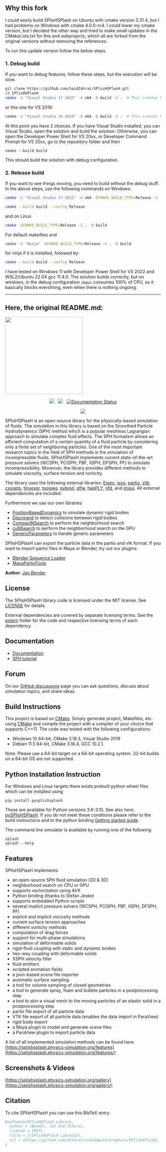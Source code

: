 ## Why this fork

I could easily build SPlisHSPlash on Ubuntu with cmake version 3.31.4, but I had problems on Windows with cmake 4.0.0-rc4. I could lower my cmake version, but I decided the other way and tried to make small updates in the CMakeLists.txt for this and subprojects, which all are forked from the original versions without removing the references.

To run this update version follow the below steps.

### 1. Debug build
If you want to debug features, follow these steps, but the execution will be slow.

```bash
git clone https://github.com/SaidZahrai/SPlisHSPlasH.git
cd SPlisHSPlasH
cmake -G "Visual Studio 17 2022" -A x64 -B build -S .  # This creates Visual Studio project for VS 2022.
```
or this one for VS 2019:
```bash
cmake -G "Visual Studio 16 2019" -A x64 -B build -S .  # This creates Visual Studio project for VS 2019.
```

At this point you have 2 choices. If you have Visual Studio installed, you can Visual Studio, open the solution and build the solution. Otherwise, you can open the Developer Power Shell for VS 20xx, or  Developer Command Prompt for VS 20xx, go to the repository folder and then 
```shell
cmake --build build
```
This should build the solution with debug configuration.

### 2. Release build
If you want to see things moving, you need to build without the debug stuff. In the above steps, use the following commands on Windows:

```bash
cmake -G "Visual Studio 17 2022" -A x64 -DCMAKE_BUILD_TYPE=Release -S . -B build
```
```bash
cmake --build build --config Release
```

and on Linux

```bash
cmake -DCMAKE_BUILD_TYPE=Release -S . -B build
```
For default makefiles and

```bash
cmake -G "Ninja" -DCMAKE_BUILD_TYPE=Release -S . -B build
```
for ninja if it is installed, followed by:
```bash
cmake --build build --config Release
```


I have tested on Windows 11 with Developer Power Shell for VS 2022 and WSL2/Ubuntu 22.04 gcc 11.4.0. The solution builds correctly, but on windows, in the debug configuration `imgui` consumes 100% of CPU, so it basically blocks eversthing, even when there is nothing ongoing.

---
Here, the original README.md:
---


<img src="https://raw.githubusercontent.com/InteractiveComputerGraphics/SPlisHSPlasH/master/doc/images/logo.jpg" width="250">
<br>

<p align=center><img src="https://github.com/InteractiveComputerGraphics/SPlisHSPlasH/workflows/build-linux/badge.svg">&nbsp;&nbsp; <img src="https://github.com/InteractiveComputerGraphics/SPlisHSPlasH/workflows/build-windows/badge.svg">&nbsp;&nbsp; <a href='https://splishsplash.readthedocs.io/en/latest/?badge=latest'><img src='https://readthedocs.org/projects/splishsplash/badge/?version=latest' alt='Documentation Status' /></a></p>
<p align=center>
 <img src="https://raw.githubusercontent.com/InteractiveComputerGraphics/SPlisHSPlasH/master/doc/images/teaser.gif">
</p>

SPlisHSPlasH is an open-source library for the physically-based simulation of fluids. The simulation in this library is based on the Smoothed Particle Hydrodynamics (SPH) method which is a popular meshless Lagrangian approach to simulate complex fluid effects. The SPH formalism allows an efficient computation of a certain quantity of a fluid particle by considering only a finite set of neighboring particles. One of the most important research topics in the field of SPH methods is the simulation of incompressible fluids. SPlisHSPlasH implements current state-of-the-art pressure solvers (WCSPH, PCISPH, PBF, IISPH, DFSPH, PF) to simulate incompressibility. Moreover, the library provides different methods to simulate viscosity, surface tension and vorticity. 

The library uses the following external libraries: [Eigen](http://eigen.tuxfamily.org/), [json](https://github.com/nlohmann/json/), [partio](https://github.com/wdas/partio/), [zlib](https://github.com/madler/zlib), [cxxopts](https://github.com/jarro2783/cxxopts), [tinyexpr](https://github.com/codeplea/tinyexpr), [toojpeg](https://github.com/stbrumme/toojpeg), [pybind](https://github.com/pybind/pybind11), [glfw](https://www.glfw.org/), [hapPLY](https://github.com/nmwsharp/happly), [nfd](https://github.com/btzy/nativefiledialog-extended), and [imgui](https://github.com/ocornut/imgui). All external dependencies are included. 

Furthermore we use our own libraries:
- [PositionBasedDynamics](https://github.com/InteractiveComputerGraphics/PositionBasedDynamics/) to simulate dynamic rigid bodies
- [Discregrid](https://github.com/InteractiveComputerGraphics/Discregrid) to detect collisions between rigid bodies
- [CompactNSearch](https://github.com/InteractiveComputerGraphics/CompactNSearch) to perform the neighborhood search 
- [cuNSearch](https://github.com/InteractiveComputerGraphics/cuNSearch) to perform the neighborhood search on the GPU
- [GenericParameters](https://github.com/InteractiveComputerGraphics/GenericParameters) to handle generic parameters

SPlisHSPlasH can export the particle data in the partio and vtk format. If you want to import partio files in Maya or Blender, try out our plugins: 
- [Blender Sequence Loader](https://github.com/InteractiveComputerGraphics/blender-sequence-loader)
- [MayaPartioTools](https://github.com/InteractiveComputerGraphics/MayaPartioTools)

**Author**: [Jan Bender](https://animation.rwth-aachen.de/person/1/)

## License

The SPlisHSPlasH library code is licensed under the MIT license. See [LICENSE](https://github.com/InteractiveComputerGraphics/SPlisHSPlasH/blob/master/LICENSE) for details.

External dependencies are covered by separate licensing terms.
See the [extern](https://github.com/InteractiveComputerGraphics/SPlisHSPlasH/tree/master/extern) folder for the code and respective licensing terms of each dependency.


## Documentation

* [Documentation](https://splishsplash.readthedocs.io)
* [SPH tutorial](https://interactivecomputergraphics.github.io/SPH-Tutorial)

## Forum

On our [GitHub discussions](https://github.com/InteractiveComputerGraphics/SPlisHSPlasH/discussions) page you can ask questions, discuss about simulation topics, and share ideas.


## Build Instructions

This project is based on [CMake](https://cmake.org/). Simply generate project, Makefiles, etc. using [CMake](https://cmake.org/) and compile the project with a compiler of your choice that supports C++11. The code was tested with the following configurations:
- Windows 10 64-bit, CMake 3.18.3, Visual Studio 2019
- Debian 11.5 64-bit, CMake 3.18.4, GCC 10.2.1.

Note: Please use a 64-bit target on a 64-bit operating system. 32-bit builds on a 64-bit OS are not supported.

## Python Installation Instruction

For Windows and Linux targets there exists prebuilt python wheel files which can be installed using
```
pip install pysplishsplash
```
These are available for Python versions 3.6-3.10. See also here: [pySPlisHSPlasH](https://pypi.org/project/pySPlisHSPlasH/).
If you do not meet these conditions please refer to the build instructions and to the python binding 
[Getting started guide](https://github.com/InteractiveComputerGraphics/SPlisHSPlasH/blob/master/doc/py_getting_started.md).

The command line simulator is available by running one of the following
```
splash
splash --help
```

## Features

SPlisHSPlasH implements:
* an open-source SPH fluid simulation (2D & 3D)
* neighborhood search on CPU or GPU
* supports vectorization using AVX
* Python binding (thanks to Stefan Jeske)
* supports embedded Python scripts
* several implicit pressure solvers (WCSPH, PCISPH, PBF, IISPH, DFSPH, PF)
* explicit and implicit viscosity methods
* current surface tension approaches
* different vorticity methods
* computation of drag forces
* support for multi-phase simulations
* simulation of deformable solids 
* rigid-fluid coupling with static and dynamic bodies
* two-way coupling with deformable solids
* XSPH velocity filter
* fluid emitters
* scripted animation fields
* a json-based scene file importer
* automatic surface sampling
* a tool for volume sampling of closed geometries
* a tool to generate spray, foam and bubble particles in a postprocessing step 
* a tool to skin a visual mesh to the moving particles of an elastic solid in a postprocessing step
* partio file export of all particle data
* VTK file export of all particle data (enables the data import in ParaView)
* rigid body export
* a Maya plugin to model and generate scene files 
* a ParaView plugin to import particle data

A list of all implemented simulation methods can be found here: 
[https://splishsplash.physics-simulation.org/features](https://splishsplash.physics-simulation.org/features/)


## Screenshots & Videos

[https://splishsplash.physics-simulation.org/gallery](https://splishsplash.physics-simulation.org/gallery/)



## Citation 

To cite SPlisHSPlasH you can use this BibTeX entry:

```bibtex
@software{SPlisHSPlasH_Library,
  author = {Bender, Jan and others},
  license = {MIT},
  title = {{SPlisHSPlasH Library}},
  url = {https://github.com/InteractiveComputerGraphics/SPlisHSPlasH},
}
```
